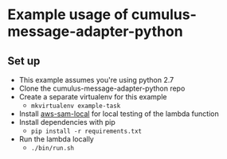 # Example usage of cumulus-message-adapter-python

## Set up
- This example assumes you're using python 2.7
- Clone the cumulus-message-adapter-python repo
- Create a separate virtualenv for this example
  - `mkvirtualenv example-task`
- Install [aws-sam-local](https://github.com/awslabs/aws-sam-local) for local testing of the lambda function
- Install dependencies with pip
  - `pip install -r requirements.txt`
- Run the lambda locally
  - `./bin/run.sh`
